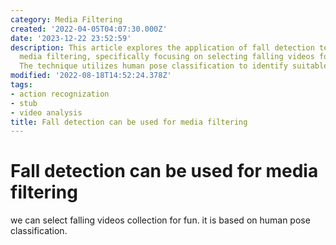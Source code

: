 ```yaml
---
category: Media Filtering
created: '2022-04-05T04:07:30.000Z'
date: '2023-12-22 23:52:59'
description: This article explores the application of fall detection technology in
  media filtering, specifically focusing on selecting falling videos for entertainment.
  The technique utilizes human pose classification to identify suitable content.
modified: '2022-08-18T14:52:24.378Z'
tags:
- action recognization
- stub
- video analysis
title: Fall detection can be used for media filtering
---
```


# Fall detection can be used for media filtering

we can select falling videos collection for fun.
it is based on human pose classification.
